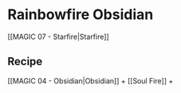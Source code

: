 # Rainbowfire Obsidian
[[MAGIC 07 - Starfire|Starfire]]

## Recipe

[[MAGIC 04 - Obsidian|Obsidian]] + 	[[Soul Fire]] + 
